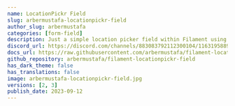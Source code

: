```yaml
---
name: LocationPickr Field
slug: arbermustafa-locationpickr-field
author_slug: arbermustafa
categories: [form-field]
description: Just a simple location picker field within Filament using Google Maps.
discord_url: https://discord.com/channels/883083792112300104/1163195889146400768
docs_url: https://raw.githubusercontent.com/arbermustafa/filament-locationpickr-field/main/README.md
github_repository: arbermustafa/filament-locationpickr-field
has_dark_theme: false
has_translations: false
image: arbermustafa-locationpickr-field.jpg
versions: [2, 3]
publish_date: 2023-09-12
---
```

